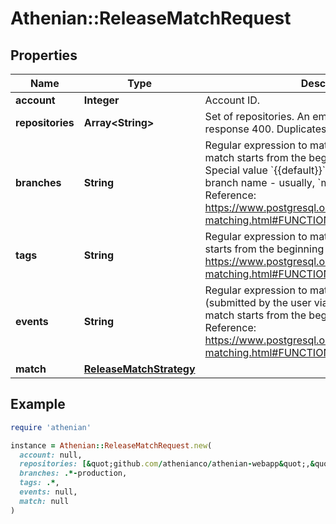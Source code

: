 # Athenian::ReleaseMatchRequest

## Properties

| Name | Type | Description | Notes |
| ---- | ---- | ----------- | ----- |
| **account** | **Integer** | Account ID. |  |
| **repositories** | **Array&lt;String&gt;** | Set of repositories. An empty list raises a bad response 400. Duplicates are automatically ignored. |  |
| **branches** | **String** | Regular expression to match branch names. The match starts from the beginning of the string. Special value &#x60;{{default}}&#x60; matches to the default branch name - usually, &#x60;main&#x60; or &#x60;master&#x60;. Reference: https://www.postgresql.org/docs/current/functions-matching.html#FUNCTIONS-SIMILARTO-REGEXP  | [optional] |
| **tags** | **String** | Regular expression to match tag names. The match starts from the beginning of the string. Reference: https://www.postgresql.org/docs/current/functions-matching.html#FUNCTIONS-SIMILARTO-REGEXP  | [optional] |
| **events** | **String** | Regular expression to match event releases (submitted by the user via &#x60;/events/releases&#x60;). The match starts from the beginning of the string. Reference: https://www.postgresql.org/docs/current/functions-matching.html#FUNCTIONS-SIMILARTO-REGEXP  | [optional] |
| **match** | [**ReleaseMatchStrategy**](ReleaseMatchStrategy.md) |  |  |

## Example

```ruby
require 'athenian'

instance = Athenian::ReleaseMatchRequest.new(
  account: null,
  repositories: [&quot;github.com/athenianco/athenian-webapp&quot;,&quot;github.com/athenianco/athenian-api&quot;],
  branches: .*-production,
  tags: .*,
  events: null,
  match: null
)
```

